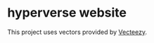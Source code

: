 hyperverse website
===================

This project uses vectors provided by [Vecteezy](https://www.vecteezy.com/free-vector/exact).